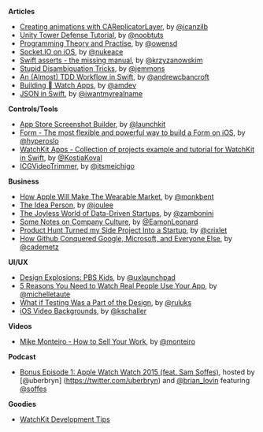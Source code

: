 **Articles**

* [Creating animations with CAReplicatorLayer](http://www.ios-animations-by-emails.com/posts/2015-march#tutorial), by [@icanzilb](https://twitter.com/icanzilb)
* [Unity Tower Defense Tutorial](http://noobtuts.com/unity/tower-defense-game), by [@noobtuts](https://twitter.com/noobtuts)
* [Programming Theory and Practise](http://owensd.io/2015/03/08/programming-theory-and-practice.html), by [@owensd](https://twitter.com/owensd)
* [Socket.IO on iOS](http://socket.io/blog/socket-io-on-ios/), by [@nukeace](https://twitter.com/nukeace)
* [Swift asserts - the missing manual](http://blog.krzyzanowskim.com/2015/03/09/swift-asserts-the-missing-manual/), by [@krzyzanowskim](https://twitter.com/krzyzanowskim)
* [Stupid Disambiguation Tricks](http://www.figure.ink/blog/2015/3/8/stupid-disambiguation-tricks), by [@jemmons](https://twitter.com/jemmons)
* [An (Almost) TDD Workflow in Swift](http://www.andrewcbancroft.com/2015/03/10/an-almost-tdd-workflow-in-swift/), by [@andrewcbancroft](https://twitter.com/andrewcbancroft)
* [Building  Watch Apps](http://amro.co/building-apple-watch-apps), by [@amdev](https://twitter.com/amdev)
* [JSON in Swift](http://blog.scottlogic.com/2015/03/09/json-in-swift.html), by [@iwantmyrealname](https://twitter.com/iwantmyrealname)

**Controls/Tools**

* [App Store Screenshot Builder](https://launchkit.io/screenshots), by [@launchkit](https://twitter.com/launchkit)
* [Form - The most flexible and powerful way to build a Form on iOS](https://github.com/hyperoslo/Form), by [@hyperoslo](https://twitter.com/hyperoslo)
* [WatchKit Apps - Collection of projects example and tutorial for WatchKit in Swift](https://github.com/kostiakoval/WatchKit-Apps), by [@KostiaKoval](https://twitter.com/KostiaKoval)
* [ICGVideoTrimmer](https://github.com/itsmeichigo/ICGVideoTrimmer), by [@itsmeichigo](https://twitter.com/itsmeichigo)

**Business**

* [How Apple Will Make The Wearable Market](http://stratechery.com/2015/apple-make-wearable-market/), by [@monkbent](https://twitter.com/monkbent)
* [The Idea Person](https://medium.com/the-year-of-the-looking-glass/the-idea-person-e08e36f9024d), by [@joulee](https://twitter.com/joulee)
* [The Joyless World of Data-Driven Startups](https://medium.com/@zambonini/the-joyless-world-of-data-driven-startups-b6f475f11f5f), by [@zambonini](https://twitter.com/zambonini)
* [Some Notes on Company Culture](https://medium.com/@EamonLeonard/notes-on-company-culture-8d96a42dc2cc), by [@EamonLeonard](https://twitter.com/EamonLeonard)
* [Product Hunt Turned my Side Project Into a Startup](https://medium.com/@crixlet/product-hunt-turned-my-side-project-into-a-full-time-gig-7264ce58e988), by [@crixlet](https://twitter.com/crixlet)
* [How Github Conquered Google, Microsoft, and Everyone Else](http://www.wired.com/2015/03/github-conquered-google-microsoft-everyone-else), by [@cademetz](https://twitter.com/cademetz) 

**UI/UX**

* [Design Explosions: PBS Kids](https://medium.com/design-explosion/design-explosions-issue-2-pbs-kids-6cb99df3dbd8), by [@uxlaunchpad](https://twitter.com/uxlaunchpad)
* [5 Reasons You Need to Watch Real People Use Your App](https://teamgaslight.com/blog/5-reasons-you-need-to-watch-real-people-use-your-app), by [@michelletaute](https://twitter.com/michelletaute)
* [What if Testing Was a Part of the Design](http://blog.froont.com/what-if-testing-was-a-part-of-the-design/), by [@ruluks](https://twitter.com/ruluks)
* [iOS Video Backgrounds](https://medium.com/@kschaller/ios-video-backgrounds-6eead788f190), by [@kschaller](https://twitter.com/kschaller)


**Videos**

* [Mike Monteiro - How to Sell Your Work](https://vimeo.com/121082134), by [@monteiro](https://twitter.com/monteiro)

**Podcast**

* [Bonus Episode 1: Apple Watch Watch 2015 (feat. Sam Soffes)](http://www.designdetails.fm/bonus-episode-1/), hosted by [@uberbryn] (https://twitter.com/uberbryn) and [@brian_lovin](https://twitter.com/brian_lovin) featuring [@soffes](https://twitter.com/soffes)

**Goodies**

* [WatchKit Development Tips](https://developer.apple.com/watchkit/tips/)
